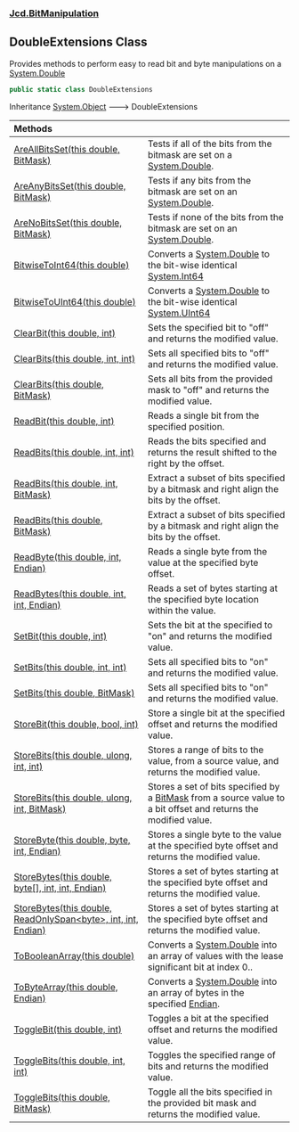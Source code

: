 ### [Jcd.BitManipulation](Jcd.BitManipulation.md 'Jcd.BitManipulation')

## DoubleExtensions Class

Provides methods to perform easy to read bit and byte manipulations on a [System.Double](https://docs.microsoft.com/en-us/dotnet/api/System.Double 'System.Double')

```csharp
public static class DoubleExtensions
```

Inheritance [System.Object](https://docs.microsoft.com/en-us/dotnet/api/System.Object 'System.Object') &#129106; DoubleExtensions

| Methods | |
| :--- | :--- |
| [AreAllBitsSet(this double, BitMask)](Jcd.BitManipulation.DoubleExtensions.AreAllBitsSet(thisdouble,Jcd.BitManipulation.BitMask).md 'Jcd.BitManipulation.DoubleExtensions.AreAllBitsSet(this double, Jcd.BitManipulation.BitMask)') | Tests if all of the bits from the bitmask are set on a [System.Double](https://docs.microsoft.com/en-us/dotnet/api/System.Double 'System.Double'). |
| [AreAnyBitsSet(this double, BitMask)](Jcd.BitManipulation.DoubleExtensions.AreAnyBitsSet(thisdouble,Jcd.BitManipulation.BitMask).md 'Jcd.BitManipulation.DoubleExtensions.AreAnyBitsSet(this double, Jcd.BitManipulation.BitMask)') | Tests if any bits from the bitmask are set on an [System.Double](https://docs.microsoft.com/en-us/dotnet/api/System.Double 'System.Double'). |
| [AreNoBitsSet(this double, BitMask)](Jcd.BitManipulation.DoubleExtensions.AreNoBitsSet(thisdouble,Jcd.BitManipulation.BitMask).md 'Jcd.BitManipulation.DoubleExtensions.AreNoBitsSet(this double, Jcd.BitManipulation.BitMask)') | Tests if none of the bits from the bitmask are set on an [System.Double](https://docs.microsoft.com/en-us/dotnet/api/System.Double 'System.Double'). |
| [BitwiseToInt64(this double)](Jcd.BitManipulation.DoubleExtensions.BitwiseToInt64(thisdouble).md 'Jcd.BitManipulation.DoubleExtensions.BitwiseToInt64(this double)') | Converts a [System.Double](https://docs.microsoft.com/en-us/dotnet/api/System.Double 'System.Double') to the bit-wise identical [System.Int64](https://docs.microsoft.com/en-us/dotnet/api/System.Int64 'System.Int64') |
| [BitwiseToUInt64(this double)](Jcd.BitManipulation.DoubleExtensions.BitwiseToUInt64(thisdouble).md 'Jcd.BitManipulation.DoubleExtensions.BitwiseToUInt64(this double)') | Converts a [System.Double](https://docs.microsoft.com/en-us/dotnet/api/System.Double 'System.Double') to the bit-wise identical [System.UInt64](https://docs.microsoft.com/en-us/dotnet/api/System.UInt64 'System.UInt64') |
| [ClearBit(this double, int)](Jcd.BitManipulation.DoubleExtensions.ClearBit(thisdouble,int).md 'Jcd.BitManipulation.DoubleExtensions.ClearBit(this double, int)') | Sets the specified bit to "off" and returns the modified value. |
| [ClearBits(this double, int, int)](Jcd.BitManipulation.DoubleExtensions.ClearBits(thisdouble,int,int).md 'Jcd.BitManipulation.DoubleExtensions.ClearBits(this double, int, int)') | Sets all specified bits to "off" and returns the modified value. |
| [ClearBits(this double, BitMask)](Jcd.BitManipulation.DoubleExtensions.ClearBits(thisdouble,Jcd.BitManipulation.BitMask).md 'Jcd.BitManipulation.DoubleExtensions.ClearBits(this double, Jcd.BitManipulation.BitMask)') | Sets all bits from the provided mask to "off" and returns the modified value. |
| [ReadBit(this double, int)](Jcd.BitManipulation.DoubleExtensions.ReadBit(thisdouble,int).md 'Jcd.BitManipulation.DoubleExtensions.ReadBit(this double, int)') | Reads a single bit from the specified position. |
| [ReadBits(this double, int, int)](Jcd.BitManipulation.DoubleExtensions.ReadBits(thisdouble,int,int).md 'Jcd.BitManipulation.DoubleExtensions.ReadBits(this double, int, int)') | Reads the bits specified and returns the result shifted to the right by the offset. |
| [ReadBits(this double, int, BitMask)](Jcd.BitManipulation.DoubleExtensions.ReadBits(thisdouble,int,Jcd.BitManipulation.BitMask).md 'Jcd.BitManipulation.DoubleExtensions.ReadBits(this double, int, Jcd.BitManipulation.BitMask)') | Extract a subset of bits specified by a bitmask and right align the bits by the offset. |
| [ReadBits(this double, BitMask)](Jcd.BitManipulation.DoubleExtensions.ReadBits(thisdouble,Jcd.BitManipulation.BitMask).md 'Jcd.BitManipulation.DoubleExtensions.ReadBits(this double, Jcd.BitManipulation.BitMask)') | Extract a subset of bits specified by a bitmask and right align the bits by the offset. |
| [ReadByte(this double, int, Endian)](Jcd.BitManipulation.DoubleExtensions.ReadByte(thisdouble,int,Jcd.BitManipulation.Endian).md 'Jcd.BitManipulation.DoubleExtensions.ReadByte(this double, int, Jcd.BitManipulation.Endian)') | Reads a single byte from the value at the specified byte offset. |
| [ReadBytes(this double, int, int, Endian)](Jcd.BitManipulation.DoubleExtensions.ReadBytes(thisdouble,int,int,Jcd.BitManipulation.Endian).md 'Jcd.BitManipulation.DoubleExtensions.ReadBytes(this double, int, int, Jcd.BitManipulation.Endian)') | Reads a set of bytes starting at the specified byte location within the value. |
| [SetBit(this double, int)](Jcd.BitManipulation.DoubleExtensions.SetBit(thisdouble,int).md 'Jcd.BitManipulation.DoubleExtensions.SetBit(this double, int)') | Sets the bit at the specified to "on" and returns the modified value. |
| [SetBits(this double, int, int)](Jcd.BitManipulation.DoubleExtensions.SetBits(thisdouble,int,int).md 'Jcd.BitManipulation.DoubleExtensions.SetBits(this double, int, int)') | Sets all specified bits to "on" and returns the modified value. |
| [SetBits(this double, BitMask)](Jcd.BitManipulation.DoubleExtensions.SetBits(thisdouble,Jcd.BitManipulation.BitMask).md 'Jcd.BitManipulation.DoubleExtensions.SetBits(this double, Jcd.BitManipulation.BitMask)') | Sets all specified bits to "on" and returns the modified value. |
| [StoreBit(this double, bool, int)](Jcd.BitManipulation.DoubleExtensions.StoreBit(thisdouble,bool,int).md 'Jcd.BitManipulation.DoubleExtensions.StoreBit(this double, bool, int)') | Store a single bit at the specified offset and returns the modified value. |
| [StoreBits(this double, ulong, int, int)](Jcd.BitManipulation.DoubleExtensions.StoreBits(thisdouble,ulong,int,int).md 'Jcd.BitManipulation.DoubleExtensions.StoreBits(this double, ulong, int, int)') | Stores a range of bits to the value, from a source value, and returns the modified value. |
| [StoreBits(this double, ulong, int, BitMask)](Jcd.BitManipulation.DoubleExtensions.StoreBits(thisdouble,ulong,int,Jcd.BitManipulation.BitMask).md 'Jcd.BitManipulation.DoubleExtensions.StoreBits(this double, ulong, int, Jcd.BitManipulation.BitMask)') | Stores a set of bits specified by a [BitMask](Jcd.BitManipulation.BitMask.md 'Jcd.BitManipulation.BitMask') from a source value to a bit offset and returns the modified value. |
| [StoreByte(this double, byte, int, Endian)](Jcd.BitManipulation.DoubleExtensions.StoreByte(thisdouble,byte,int,Jcd.BitManipulation.Endian).md 'Jcd.BitManipulation.DoubleExtensions.StoreByte(this double, byte, int, Jcd.BitManipulation.Endian)') | Stores a single byte to the value at the specified byte offset and returns the modified value. |
| [StoreBytes(this double, byte[], int, int, Endian)](Jcd.BitManipulation.DoubleExtensions.StoreBytes(thisdouble,byte[],int,int,Jcd.BitManipulation.Endian).md 'Jcd.BitManipulation.DoubleExtensions.StoreBytes(this double, byte[], int, int, Jcd.BitManipulation.Endian)') | Stores a set of bytes starting at the specified byte offset and returns the modified value. |
| [StoreBytes(this double, ReadOnlySpan&lt;byte&gt;, int, int, Endian)](Jcd.BitManipulation.DoubleExtensions.StoreBytes(thisdouble,System.ReadOnlySpan_byte_,int,int,Jcd.BitManipulation.Endian).md 'Jcd.BitManipulation.DoubleExtensions.StoreBytes(this double, System.ReadOnlySpan<byte>, int, int, Jcd.BitManipulation.Endian)') | Stores a set of bytes starting at the specified byte offset and returns the modified value. |
| [ToBooleanArray(this double)](Jcd.BitManipulation.DoubleExtensions.ToBooleanArray(thisdouble).md 'Jcd.BitManipulation.DoubleExtensions.ToBooleanArray(this double)') | Converts a [System.Double](https://docs.microsoft.com/en-us/dotnet/api/System.Double 'System.Double') into an array of  values with the lease significant bit at index 0.. |
| [ToByteArray(this double, Endian)](Jcd.BitManipulation.DoubleExtensions.ToByteArray(thisdouble,Jcd.BitManipulation.Endian).md 'Jcd.BitManipulation.DoubleExtensions.ToByteArray(this double, Jcd.BitManipulation.Endian)') | Converts a [System.Double](https://docs.microsoft.com/en-us/dotnet/api/System.Double 'System.Double') into an array of bytes in the specified [Endian](Jcd.BitManipulation.Endian.md 'Jcd.BitManipulation.Endian'). |
| [ToggleBit(this double, int)](Jcd.BitManipulation.DoubleExtensions.ToggleBit(thisdouble,int).md 'Jcd.BitManipulation.DoubleExtensions.ToggleBit(this double, int)') | Toggles a bit at the specified offset and returns the modified value. |
| [ToggleBits(this double, int, int)](Jcd.BitManipulation.DoubleExtensions.ToggleBits(thisdouble,int,int).md 'Jcd.BitManipulation.DoubleExtensions.ToggleBits(this double, int, int)') | Toggles the specified range of bits and returns the modified value. |
| [ToggleBits(this double, BitMask)](Jcd.BitManipulation.DoubleExtensions.ToggleBits(thisdouble,Jcd.BitManipulation.BitMask).md 'Jcd.BitManipulation.DoubleExtensions.ToggleBits(this double, Jcd.BitManipulation.BitMask)') | Toggle all the bits specified in the provided bit mask and returns the modified value. |
